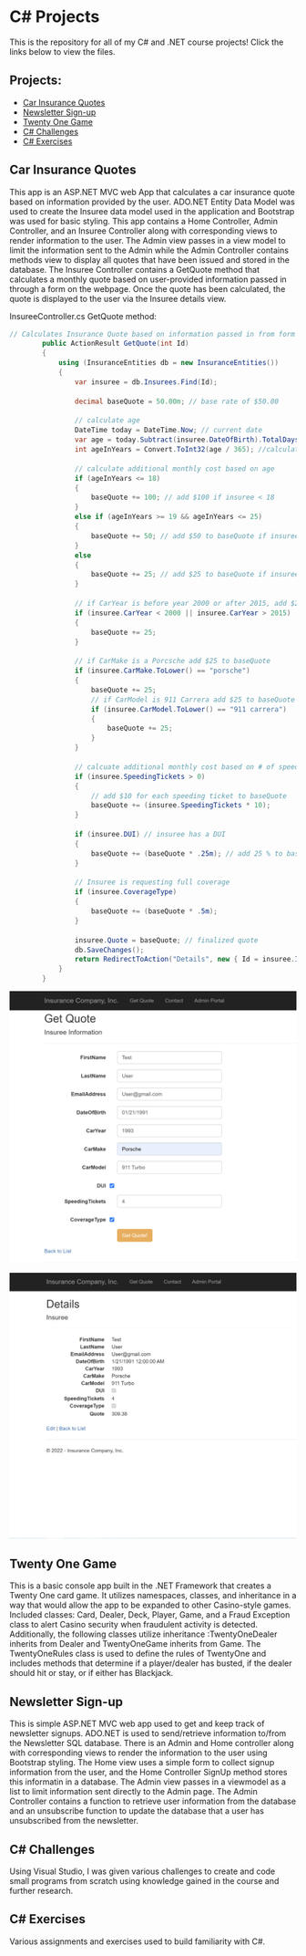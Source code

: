 # C# Projects
This is the repository for all of my C# and .NET course projects! Click the links below to view the files.
## Projects:
- <a href="https://github.com/alvarezsound/C-Sharp-Projects/tree/main/CarInsurance" target="_blank">Car Insurance Quotes</a>
- <a href="https://github.com/alvarezsound/C-Sharp-Projects/tree/main/NewsletterAppMVC" target="_blank">Newsletter Sign-up</a>
- <a href="https://github.com/alvarezsound/C-Sharp-Projects/tree/main/TwentyOne" target="_blank">Twenty One Game</a>
- <a href="https://github.com/alvarezsound/C-Sharp-Projects/tree/main/C_Sharp_Challenges" target="_blank">C# Challenges</a>
- <a href="https://github.com/alvarezsound/C-Sharp-Projects/tree/main/C_Sharp_Exercises" target="_blank">C# Exercises</a>
## Car Insurance Quotes
This app is an ASP.NET MVC web App that calculates a car insurance quote based on information provided by the user. ADO.NET Entity Data Model was used to create the Insuree data model used in the application and Bootstrap was used for basic styling. This app contains a Home Controller, Admin Controller, and an Insuree Controller along with corresponding views to render information to the user. The Admin view passes in a view model to limit the information sent to the Admin while the Admin Controller contains methods view to display all quotes that have been issued and stored in the database. The Insuree Controller contains a GetQuote method that calculates a monthly quote based on user-provided information passed in through a form on the webpage. Once the quote has been calculated, the quote is displayed to the user via the Insuree details view.

InsureeController.cs GetQuote method:
```cs
// Calculates Insurance Quote based on information passed in from form
        public ActionResult GetQuote(int Id)
        {
            using (InsuranceEntities db = new InsuranceEntities())
            {
                var insuree = db.Insurees.Find(Id);

                decimal baseQuote = 50.00m; // base rate of $50.00

                // calculate age
                DateTime today = DateTime.Now; // current date
                var age = today.Subtract(insuree.DateOfBirth).TotalDays; // calculate age in # of days
                int ageInYears = Convert.ToInt32(age / 365); //calculate age in years

                // calculate additional monthly cost based on age
                if (ageInYears <= 18)
                {
                    baseQuote += 100; // add $100 if insuree < 18
                }
                else if (ageInYears >= 19 && ageInYears <= 25)
                {
                    baseQuote += 50; // add $50 to baseQuote if insuree age is between 19-25
                }
                else
                {
                    baseQuote += 25; // add $25 to baseQuote if insuree age > 25
                }

                // if CarYear is before year 2000 or after 2015, add $25 to baseQuote
                if (insuree.CarYear < 2000 || insuree.CarYear > 2015)
                {
                    baseQuote += 25;
                }

                // if CarMake is a Porcsche add $25 to baseQuote
                if (insuree.CarMake.ToLower() == "porsche")
                {
                    baseQuote += 25;
                    // if CarModel is 911 Carrera add $25 to baseQuote
                    if (insuree.CarModel.ToLower() == "911 carrera")
                    {
                        baseQuote += 25;
                    }
                }

                // calcuate additional monthly cost based on # of speeding tickets
                if (insuree.SpeedingTickets > 0)
                {
                    // add $10 for each speeding ticket to baseQuote
                    baseQuote += (insuree.SpeedingTickets * 10);
                }

                if (insuree.DUI) // insuree has a DUI
                {
                    baseQuote += (baseQuote * .25m); // add 25 % to baseQuote
                }

                // Insuree is requesting full coverage
                if (insuree.CoverageType)
                {
                    baseQuote += (baseQuote * .5m);
                }

                insuree.Quote = baseQuote; // finalized quote
                db.SaveChanges();
                return RedirectToAction("Details", new { Id = insuree.Id });
            }
        }
```
![Get Quote Insert](/Images/CarInsurance_1.png)

![Get Quote Results](/Images/CarInsurance_2.png)
## Twenty One Game
This is a basic console app built in the .NET Framework that creates a Twenty One card game. It utilizes namespaces, classes, and inheritance in a way that would allow the app to be expanded to other Casino-style games. Included classes: Card, Dealer, Deck, Player, Game, and a Fraud Exception class to alert Casino security when fraudulent activity is detected. Additionally, the following classes utilize inheritance :TwentyOneDealer inherits from Dealer and TwentyOneGame inherits from Game. The TwentyOneRules class is used to define the rules of TwentyOne and includes methods that determine if a player/dealer has busted, if the dealer should hit or stay, or if either has Blackjack.
## Newsletter Sign-up
This is simple ASP.NET MVC web app used to get and keep track of newsletter signups. ADO.NET is used to send/retrieve information to/from the Newsletter SQL database. There is an Admin and Home controller along with corresponding views to render the information to the user using Bootstrap styling. The Home view uses a simple form to collect signup information from the user, and the Home Controller SignUp method stores this informatin in a database. The Admin view passes in a viewmodel as a list to limit information sent directly to the Admin page. The Admin Controller contains a function to retrieve user information from the database and an unsubscribe function to update the database that a user has unsubscribed from the newsletter.
## C# Challenges
Using Visual Studio, I was given various challenges to create and code small programs from scratch using knowledge gained in the course and further research.
## C# Exercises
Various assignments and exercises used to build familiarity with C#.